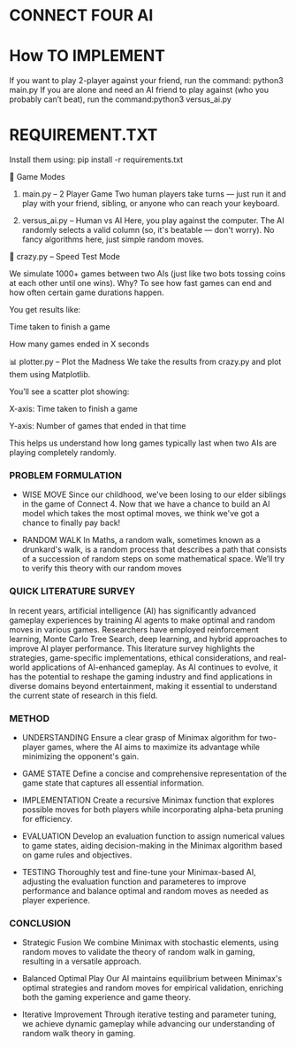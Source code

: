# CONNECT FOUR AI
# How TO IMPLEMENT
  If you want to play 2-player against your friend, run the command: python3 main.py
  If you are alone and need an AI friend to play against (who you probably can’t beat), run the command:python3 versus_ai.py

# REQUIREMENT.TXT
Install them using:
pip install -r requirements.txt

🧠 Game Modes
1. main.py – 2 Player Game
Two human players take turns — just run it and play with your friend, sibling, or anyone who can reach your keyboard.

2. versus_ai.py – Human vs AI
Here, you play against the computer. The AI randomly selects a valid column (so, it's beatable — don't worry). No fancy algorithms here, just simple random moves.

🧪 crazy.py – Speed Test Mode

We simulate 1000+ games between two AIs (just like two bots tossing coins at each other until one wins).
 Why? To see how fast games can end and how often certain game durations happen.

You get results like:

Time taken to finish a game

How many games ended in X seconds

📊 plotter.py – Plot the Madness
We take the results from crazy.py and plot them using Matplotlib.

You’ll see a scatter plot showing:

X-axis: Time taken to finish a game

Y-axis: Number of games that ended in that time

This helps us understand how long games typically last when two AIs are playing completely randomly.
### PROBLEM FORMULATION
- WISE MOVE
Since our childhood, we've been losing to our elder siblings in the game of Connect 4. Now that we have a chance to build an AI model which takes the most optimal moves, we think we've got a chance to finally pay back!

- RANDOM WALK
In Maths, a random walk, sometimes known as a drunkard's walk, is a random process that describes a path that consists of a succession of random steps on some mathematical space. We’ll try to verify this theory with our random moves

### QUICK LITERATURE SURVEY
In recent years, artificial intelligence (AI) has significantly advanced gameplay experiences by training AI agents to make optimal and random moves in various games. Researchers have employed reinforcement learning, Monte Carlo Tree Search, deep learning, and hybrid approaches to improve AI player performance. This literature survey highlights the strategies, game-specific implementations, ethical considerations, and real-world applications of AI-enhanced gameplay. As AI continues to evolve, it has the potential to reshape the gaming industry and find applications in diverse domains beyond entertainment, making it essential to understand the current state of research in this field.

### METHOD
- UNDERSTANDING
Ensure a clear grasp of Minimax algorithm for two-player games, where the AI aims to maximize its advantage while minimizing the opponent's gain.

- GAME STATE
Define a concise and comprehensive representation of the game state that captures all essential information.

- IMPLEMENTATION
Create a recursive Minimax function that explores possible moves for both players while incorporating alpha-beta pruning for efficiency.

- EVALUATION
Develop an evaluation function to assign numerical values to game states, aiding decision-making in the Minimax algorithm based on game rules and objectives.

- TESTING 
Thoroughly test and fine-tune your Minimax-based AI, adjusting the evaluation function and parameteres to improve performance and balance optimal and random moves as needed as player experience.

### CONCLUSION
- Strategic Fusion
We combine Minimax with stochastic elements, using random moves to validate the theory of random walk in gaming, resulting in a versatile approach.

- Balanced Optimal Play
Our AI maintains equilibrium between Minimax's optimal strategies and random moves for empirical validation, enriching both the gaming experience and game theory.

- Iterative Improvement
Through iterative testing and parameter tuning, we achieve dynamic gameplay while advancing our understanding of random walk theory in gaming.
